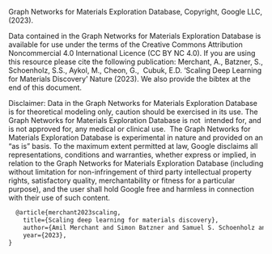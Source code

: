 Graph Networks for Materials Exploration Database, Copyright, Google LLC, (2023).

Data contained in the Graph Networks for Materials Exploration Database is available for use under the terms of the Creative Commons Attribution Noncommercial 4.0 International Licence (CC BY NC 4.0).
If you are using this resource please cite the following publication: Merchant, A., Batzner, S., Schoenholz, S.S., Aykol, M., Cheon, G.,  Cubuk, E.D. ‘Scaling Deep Learning for Materials Discovery’ Nature (2023). We also provide the bibtex at the end of this document.

Disclaimer: Data in the Graph Networks for Materials Exploration Database is for theoretical modeling only, caution should be exercised in its use. The Graph Networks for Materials Exploration Database is not  intended for, and is not approved for, any medical or clinical use.  The Graph Networks for Materials Exploration Database is experimental in nature and provided on an “as is” basis. To the maximum extent permitted at law, Google disclaims all representations, conditions and warranties, whether express or implied, in relation to the Graph Networks for Materials Exploration Database (including without limitation for non-infringement of third party intellectual property rights, satisfactory quality, merchantability or fitness for a particular purpose), and the user shall hold Google free and harmless in connection with their use of such content.

```latex
  @article{merchant2023scaling,
    title={Scaling deep learning for materials discovery},
    author={Amil Merchant and Simon Batzner and Samuel S. Schoenholz and Muratahan Aykol and Gowoon Cheon and Ekin Dogus Cubuk},
    year={2023},
}
```


